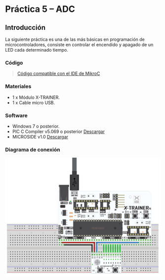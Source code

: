 # Práctica 5 – ADC

## Introducción
La siguiente práctica es una de las más básicas en programación de microcontroladores, consiste en controlar el encendido y apagado de un LED cada determinado tiempo.

### Código
>[Código compatible con el IDE de MikroC](https://github.com/MICROSIDE-TECHNOLOGY/MikroC-X-TRAINER/blob/main/Practica%205/ADC/ADC.c)

### Materiales
- 1 x Módulo X-TRAINER.
- 1 x Cable micro USB.

### Software
- Windows 7 o posterior.
- PIC C Compiler v5.069 o posterior [Descargar](http://www.ccsinfo.com/ccsfreedemo.php)
- MICROSIDE v1.0 [Descargar](https://microside.com/?smd_process_download=1&download_id=9453)

### Diagrama de conexión 
![Diagrama 1](https://github.com/MICROSIDE-TECHNOLOGY/MikroC-X-TRAINER/blob/main/Practica%205/Diagrama/ADC2_X-TRAINERp8-BOOT-18F45K50.PNG)



